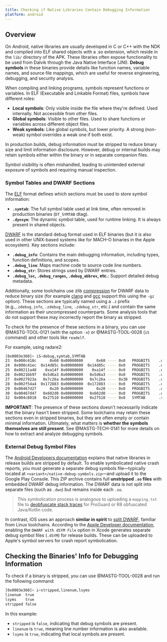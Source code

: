```yaml
---
title: Checking if Native Libraries Contain Debugging Information
platform: android
---
```


## Overview

On Android, native libraries are usually developed in C or C++ with the NDK and compiled into ELF shared objects with a .so extension, which reside in the `lib/` directory of the APK. These libraries often expose functionality to be used from Dalvik through the Java Native Interface (JNI). **Debug symbols** in these binaries provide details like function names, variable names, and source file mappings, which are useful for reverse engineering, debugging, and security analysis.

When compiling and linking programs, symbols represent functions or variables. In ELF (Executable and Linkable Format) files, symbols have different roles:

- **Local symbols**: Only visible inside the file where they're defined. Used internally. Not accessible from other files.
- **Global symbols**: Visible to other files. Used to share functions or variables across different object files.
- **Weak symbols**: Like global symbols, but lower priority. A strong (non-weak) symbol overrides a weak one if both exist.

In production builds, debug information must be stripped to reduce binary size and limit information disclosure. However, debug or internal builds may retain symbols either within the binary or in separate companion files.

Symbol visibility is often mishandled, leading to unintended external exposure of symbols and requiring manual inspection.

### Symbol Tables and DWARF Sections

The [ELF](https://refspecs.linuxfoundation.org/elf/elf.pdf) format defines which sections must be used to store symbol information:

- **`.symtab`**: The full symbol table used at link time, often removed in production binaries (`DT_SYMTAB` dtag).
- **`.dynsym`**: The dynamic symbol table, used for runtime linking. It is always present in shared objects.

[DWARF](https://dwarfstd.org/doc/DWARF5.pdf) is the standard debug format used in ELF binaries (but it is also used in other UNIX-based systems like for MACH-O binaries in the Apple ecosystem). Key sections include:

- **`.debug_info`**: Contains the main debugging information, including types, function definitions, and scopes.
- **`.debug_line`**: Maps machine code to source code line numbers.
- **`.debug_str`**: Stores strings used by DWARF entries.
- **`.debug_loc`, `.debug_ranges`, `.debug_abbrev`, etc.**: Support detailed debug metadata.

Additionally, some toolchains use zlib [compression](https://www.linker-aliens.org/blogs/ali/entry/elf_section_compression/) for DWARF data to reduce binary size (for example [clang](https://clang.llvm.org/docs/ClangCommandLineReference.html#cmdoption-clang-gz) and [gcc](https://gcc.gnu.org/onlinedocs/gcc/Debugging-Options.html#index-gz) support this using the `-gz` option). These sections are typically named using a `.z` prefix (e.g.,`.zdebug_info`, `.zdebug_line`, `.zdebug_str`, etc.) and contain the same information as their uncompressed counterparts. Some analysis tools that do not support these may incorrectly report the binary as stripped.

To check for the presence of these sections in a binary, you can use @MASTG-TOOL-0121 (with the option `-x`) or @MASTG-TOOL-0028 (`iS` command) and other tools like `readelf`.

For example, using radare2:

```sh
[0x0003e360]> iS~debug,symtab,SYMTAB
23  0x000c418c      0x60 0x00000000      0x60 ---- 0x0   PROGBITS    .debug_aranges
24  0x000c41ec  0x14d85c 0x00000000  0x14d85c ---- 0x0   PROGBITS    .debug_info
25  0x00211a48    0xa14f 0x00000000    0xa14f ---- 0x0   PROGBITS    .debug_abbrev
26  0x0021bb97   0x5d6a3 0x00000000   0x5d6a3 ---- 0x0   PROGBITS    .debug_line
27  0x0027923a   0x7c26a 0x00000000   0x7c26a ---- 0x30  PROGBITS    .debug_str
28  0x002f54a4  0x172883 0x00000000  0x172883 ---- 0x0   PROGBITS    .debug_loc
29  0x00467d27      0x20 0x00000000      0x20 ---- 0x0   PROGBITS    .debug_macinfo
30  0x00467d47   0x602d0 0x00000000   0x602d0 ---- 0x0   PROGBITS    .debug_ranges
32  0x004c8018   0x27510 0x00000000   0x27510 ---- 0x0   SYMTAB      .symtab
```

**IMPORTANT**: The presence of these sections doesn't necessarily indicate that the binary hasn't been stripped. Some toolchains may retain these sections even in stripped binaries, but they are often empty or contain minimal information. Ultimately, what matters is **whether the symbols themselves are still present**. See @MASTG-TECH-0141 for more details on how to extract and analyze debugging symbols.

### External Debug Symbol Files

The [Android Developers documentation](https://developer.android.com/build/include-native-symbols) explains that native libraries in release builds are stripped by default. To enable symbolicated native crash reports, you must generate a separate debug symbols file—typically located at `<variant>/native-debug-symbols.zip`—and upload it to the Google Play Console. This ZIP archive contains full **unstripped `.so` files** with embedded DWARF debug information. The DWARF data is not split into separate files (such as `.dwo`) but remains inside each `.so`.

> This symbolication process is analogous to uploading a `mapping.txt` file to [deobfuscate stack traces](https://support.google.com/googleplay/android-developer/answer/9848633) for ProGuard or R8 obfuscated Java/Kotlin code.

In contrast, iOS uses an approach **similar in spirit** to [split DWARF](https://clang.llvm.org/docs/ClangCommandLineReference.html#cmdoption-clang-gsplit-dwarf), familiar from Linux toolchains. According to the [Apple Developer documentation](https://developer.apple.com/documentation/xcode/building-your-app-to-include-debugging-information), enabling the `DWARF with dSYM File` option in Xcode generates separate debug symbol files (`.dSYM`) for release builds. These can be uploaded to Apple's symbol servers for crash report symbolication.

## Checking the Binaries' Info for Debugging Information

To check if a binary is stripped, you can use @MASTG-TOOL-0028 and run the following command:

```sh
[0x0003e360]> i~stripped,linenum,lsyms
linenum  true
lsyms    true
stripped false
```

In this example:

- `stripped` is `false`, indicating that debug symbols are present.
- `linenum` is `true`, meaning line number information is also available.
- `lsyms` is `true`, indicating that local symbols are present.

